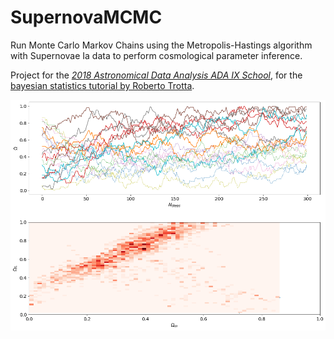 # SupernovaMCMC

Run Monte Carlo Markov Chains using the Metropolis-Hastings algorithm with Supernovae Ia data to perform cosmological parameter inference.

Project for the [*2018 Astronomical Data Analysis ADA IX School*](http://ada.cosmostat.org/), for the [bayesian statistics tutorial by Roberto Trotta](https://github.com/ADAIX/Bayesian-Tutorial).

![MCMC chains](Plot_SNIa_MCMC.png)
